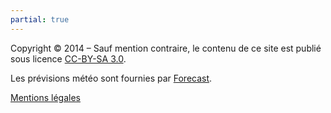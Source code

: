 ```yaml
---
partial: true
---
```


Copyright &copy; 2014 &ndash; Sauf mention contraire, le contenu de ce site est publié
sous licence [CC-BY-SA 3.0](https://creativecommons.org/licenses/by-sa/3.0/fr/).

Les prévisions météo sont fournies par [Forecast](http://forecast.io).

[Mentions légales](/mentions-legales/)
